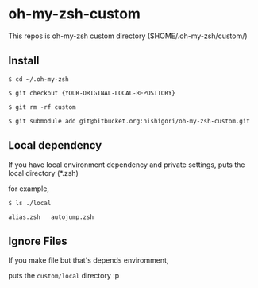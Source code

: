 oh-my-zsh-custom
================

This repos is oh-my-zsh custom directory ($HOME/.oh-my-zsh/custom/)

Install
-------

    $ cd ~/.oh-my-zsh

    $ git checkout {YOUR-ORIGINAL-LOCAL-REPOSITORY}

    $ git rm -rf custom

    $ git submodule add git@bitbucket.org:nishigori/oh-my-zsh-custom.git

Local dependency
----------------

If you have local environment dependency and private settings,
puts the local directory (*.zsh)

for example,

    $ ls ./local

    alias.zsh   autojump.zsh

Ignore Files
------------

If you make file but that's depends enviromment,

puts the `custom/local` directory :p
